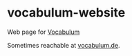 # vocabulum-website
Web page for [Vocabulum](https://github.com/JupiterPi/vocabulum-core)

Sometimes reachable at [vocabulum.de](http://www.vocabulum.de/). 
